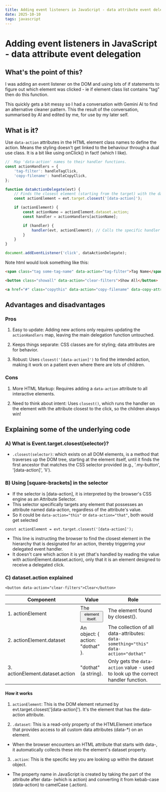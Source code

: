 ```yaml
---
title: Adding event listeners in JavaScript - data attribute event delegation
date: 2025-10-10
tags: javascript
---
```

# Adding event listeners in JavaScript - data attribute event delegation

## What's the point of this?

I was adding an event listener on the DOM and using lots of if statements to figure out which element was clicked - ie if element class list contains "tag" then do this function.

This quickly gets a bit messy so I had a conversation with Gemini AI to find an alternative cleaner pattern. This the result of the conversation, summarised by AI and edited by me, for use by my later self. 

## What is it?

Use `data-action` attributes in the HTML element class names to define the action. Means the styling doesn't get linked to the behaviour through a dual use class. It is a bit like using onClick() in fact! (which I like).

```javascript
//  Map 'data-action' names to their handler functions.
const actionHandlers = {
    'tag-filter': handleTagClick,
    'copy-filename': handleCopyClick,
};

function dataActionDelegate(evt) {
    // Finds the closest element (starting from the target) with the data-action attribute
    const actionElement = evt.target.closest('[data-action]');

    if (actionElement) {
        const actionName = actionElement.dataset.action;
        const handler = actionHandlers[actionName];

        if (handler) {
            handler(evt, actionElement); // Calls the specific handler
        }
    }
}

document.addEventListener('click', dataActionDelegate);
```
Note html would look something like this:

```html
<span class="tag some-tag-name" data-action="tag-filter">Tag Name</span>

<button class="showall" data-action="clear-filters">Show All</button>

<a href="#" class="copythis" data-action="copy-filename" data-copy-attr="file.txt">Copy File</a>
```
## Advantages and disadvantages

### Pros

1. Easy to update: Adding new actions only requires updating the `actionHandlers` map, leaving the main delegation function untouched.

2. Keeps things separate: CSS classes are for styling; data attributes are for behavior.

3. Robust: Uses `closest('[data-action]')` to find the intended action, making it work on a patient even where there are lots of children.

### Cons

1. More HTML Markup: Requires adding a `data-action` attribute to all interactive elements.

2. Need to think about intent: Uses `closest()`, which runs the handler on the element with the attribute closest to the click, so the children always win!

## Explaining some of the underlying code

### A) What is Event.target.closest(selector)?

- `.closest(selector)`:  which exists on all DOM elements, is a method that traverses up the DOM tree, starting at the element itself, until it finds the first ancestor that matches the CSS selector provided (e.g., '.my-button', '[data-action]', 'li').

### B) Using [square-brackets] in the selector

- If the selector is [data-action], it is interpreted by the browser's CSS engine as an Attribute Selector.
- This selector specifically targets any element that possesses an attribute named data-action, regardless of the attribute's value.
- So it could be `data-action="this"` or `data-action="that"`, both would get selected

`const actionElement = evt.target.closest('[data-action]');`

- This line is instructing the browser to find the closest element in the hierarchy that is designated for an action, thereby triggering your delegated event handler.
- It doesn't care which action it is yet (that's handled by reading the value with actionElement.dataset.action), only that it is an element designed to receive a delegated click.

### C) dataset.action explained

`<button data-action="clear-filters">Clear</button>`

| Component                       | Value                                   | Role                                                                              |
| ------------------------------- | --------------------------------------- | --------------------------------------------------------------------------------- |
| 1. actionElement                | The <button> element itself.            | The element found by closest().                                                   |
| 2. actionElement.dataset        | An object: { action: "dothat" }.        | The collection of all data-attributes: `data-something="this" data-action="dothat"`|
| 3. actionElement.dataset.action | "dothat" (a string).                    | Only gets the `data-action` value -  used to look up the correct handler function.|

#### How it works

1. `actionElement`: This is the DOM element returned by evt.target.closest('[data-action]'). It's the element that has the data-action attribute.

2. `.dataset`: This is a read-only property of the HTMLElement interface that provides access to all custom data attributes (data-*) on an element.
  - When the browser encounters an HTML attribute that starts with data-, it automatically collects these into the element's dataset property.

3. `.action`: This is the specific key you are looking up within the dataset object.
  - The property name in JavaScript is created by taking the part of the attribute after data- (which is action) and converting it from kebab-case (data-action) to camelCase (.action).
